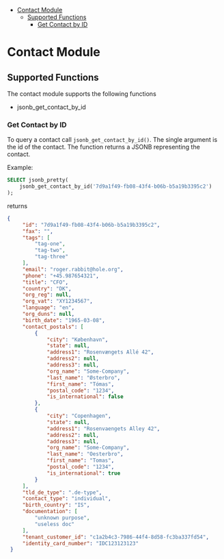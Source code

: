 - [Contact Module](#contact-module)
  - [Supported Functions](#supported-functions)
    - [Get Contact by ID](#get-contact-by-id)

# Contact Module

## Supported Functions

The contact module supports the following functions

- jsonb_get_contact_by_id

### Get Contact by ID

To query a contact call `jsonb_get_contact_by_id()`. The single argument is the id of the contact. The function returns a JSONB representing the contact.

Example:

```sql
SELECT jsonb_pretty(
    jsonb_get_contact_by_id('7d9a1f49-fb08-43f4-b06b-b5a19b3395c2')
);
```

returns

```json
{
     "id": "7d9a1f49-fb08-43f4-b06b-b5a19b3395c2",
     "fax": "",
     "tags": [
         "tag-one",
         "tag-two",
         "tag-three"
     ],
     "email": "roger.rabbit@hole.org",
     "phone": "+45.987654321",
     "title": "CFO",
     "country": "DK",
     "org_reg": null,
     "org_vat": "XY1234567",
     "language": "en",
     "org_duns": null,
     "birth_date": "1965-03-08",
     "contact_postals": [
         {
             "city": "København",
             "state": null,
             "address1": "Rosenvængets Allé 42",
             "address2": null,
             "address3": null,
             "org_name": "Some-Company",
             "last_name": "Østerbro",
             "first_name": "Tómas",
             "postal_code": "1234",
             "is_international": false
         },
         {
             "city": "Copenhagen",
             "state": null,
             "address1": "Rosenvaengets Alley 42",
             "address2": null,
             "address3": null,
             "org_name": "Some-Company",
             "last_name": "Oesterbro",
             "first_name": "Tomas",
             "postal_code": "1234",
             "is_international": true
         }
     ],
     "tld_de_type": ".de-type",
     "contact_type": "individual",
     "birth_country": "IS",
     "documentation": [
         "unknown purpose",
         "useless doc"
     ],
     "tenant_customer_id": "c1a2b4c3-7986-44f4-8d58-fc3ba337fd54",
     "identity_card_number": "IDC123123123"
 }
```

